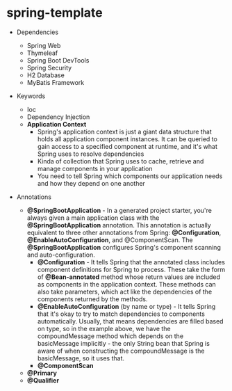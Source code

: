 # spring-template

* Dependencies
  * Spring Web
  * Thymeleaf
  * Spring Boot DevTools
  * Spring Security
  * H2 Database
  * MyBatis Framework

* Keywords
  * Ioc
  * Dependency Injection
  * **Application Context**
    * Spring's application context is just a giant data structure that holds all application component instances. It can be queried to gain access to a specified component at runtime, and it's what Spring uses to resolve dependencies
    * Kinda of collection that Spring uses to cache, retrieve and manage components in your application
    * You need to tell Spring which components our application needs and how they depend on one another

* Annotations
  * **@SpringBootApplication** - In a generated project starter, you're always given a main application class with the **@SpringBootApplication** annotation. This annotation is actually equivalent to three other annotations from Spring: **@Configuration**, **@EnableAutoConfiguration**, and @ComponentScan. The **@SpringBootApplication** configures Spring's component scanning and auto-configuration.
    * **@Configuration** - It tells Spring that the annotated class includes component definitions for Spring to process. These take the form of **@Bean-annotated** method whose return values are included as components in the application context. These methods can also take parameters, which act like the dependencies of the components returned by the methods.
    * **@EnableAutoConfiguration** (by name or type) - It tells Spring that it's okay to try to match dependencies to components automatically. Usually, that means dependencies are filled based on type, so in the example above, we have the compoundMessage method which depends on the basicMessage implicitly - the only String bean that Spring is aware of when constructing the compoundMessage is the basicMessage, so it uses that.
    * **@ComponentScan**
  * **@Primary**
  * **@Qualifier**